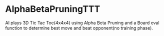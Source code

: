 # AlphaBetaPruningTTT
AI plays 3D Tic Tac Toe(4x4x4) using Alpha Beta Pruning and a Board eval function to determine best move and beat opponent(no training phase). 
